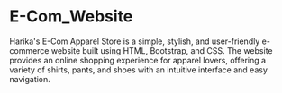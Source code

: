# E-Com_Website
Harika's E-Com Apparel Store is a simple, stylish, and user-friendly e-commerce website built using HTML, Bootstrap, and CSS. The website provides an online shopping experience for apparel lovers, offering a variety of shirts, pants, and shoes with an intuitive interface and easy navigation.
